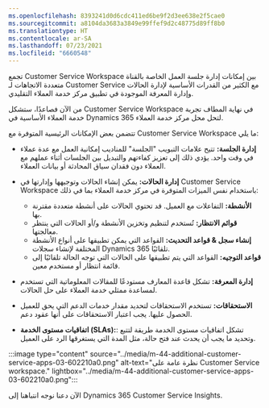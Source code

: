 ```yaml
---
ms.openlocfilehash: 8393241d0d6cdc411ed6be9f2d3ee638e2f5cae0
ms.sourcegitcommit: a8104da3683a3849e99ffef9d2c48775d89ff8b0
ms.translationtype: HT
ms.contentlocale: ar-SA
ms.lasthandoff: 07/23/2021
ms.locfileid: "6660548"
---
```

تجمع Customer Service Workspace بين إمكانات إدارة جلسة العمل الخاصة بالقناة متعددة الاتجاهات لـ Customer Service مع الكثير من القدرات الأساسية لإدارة الحالات وإدارة المعرفة الموجودة في تطبيق مركز خدمة العملاء التقليدي.

من الآن فصاعدًا، ستشكل Customer Service Workspace في نهاية المطاف تجربة خدمة العملاء الأساسية في Dynamics 365 لتحل محل مركز خدمة العملاء.

تتضمن بعض الإمكانات الرئيسية المتوفرة مع Customer Service Workspace ما يلي:

 -  **إدارة الجلسة:** تتيح علامات التبويب "الجلسة" للمناديب إمكانية العمل مع عدة عملاء في وقت واحد. يؤدي ذلك إلى تعزيز كفاءتهم والتبديل بين الجلسات أثناء عملهم مع العملاء دون فقدان سياق المحادثة أو بيانات العملاء.
 -  **إدارة الحالات:** يمكن إنشاء الحالات وتوجيهها وإدارتها في Customer Service Workspace باستخدام نفس الميزات المتوفرة في مركز خدمة العملاء بما في ذلك:
    
     -  **الأنشطة:** التفاعلات مع العميل. قد تحتوي الحالات على أنشطة متعددة مقترنة بها.
     -  **قوائم الانتظار:** تُستخدم لتنظيم وتخزين الأنشطة و/أو الحالات التي ينتظر معالجتها.
     -  **إنشاء سجل &amp; قواعد التحديث:** القواعد التي يمكن تطبيقها على أنواع الأنشطة المختلفة لإنشاء سجلات Dynamics 365 تلقائيًا.
     -  **قواعد التوجيه:** القواعد التي يتم تطبيقها على الحالات التي توجه الحالة تلقائيًا إلى قائمة انتظار أو مستخدم معين.
 -  **إدارة المعرفة:** تشكل قاعدة المعارف مستودعًا للمقالات المعلوماتية التي تستخدم لمساعدة ممثلي خدمة العملاء على حل الحالات.
 -  **الاستحقاقات:** تستخدم الاستحقاقات لتحديد مقدار خدمات الدعم التي يحق للعميل الحصول عليها. يجب اعتبار الاستحقاقات على أنها عقود دعم.
 -  **اتفاقيات مستوى الخدمة (SLAs):**: تشكل اتفاقيات مستوى الخدمة طريقة لتتبع وتحديد ما يجب أن يحدث عند فتح حالة، مثل المدة التي يستغرقها الرد على العميل.

:::image type="content" source="../media/m-44-additional-customer-service-apps-03-602210a0.png" alt-text="نظرة عامة على Customer Service workspace." lightbox="../media/m-44-additional-customer-service-apps-03-602210a0.png":::


الآن دعنا نوجه انتباهنا إلى Dynamics 365 Customer Service Insights.
